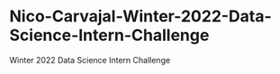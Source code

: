 # Nico-Carvajal-Winter-2022-Data-Science-Intern-Challenge
Winter 2022 Data Science Intern Challenge

